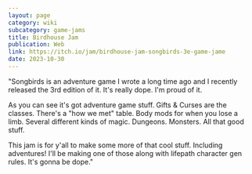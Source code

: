 ```yaml
---
layout: page
category: wiki
subcategory: game-jams
title: Birdhouse Jam
publication: Web
link: https://itch.io/jam/birdhouse-jam-songbirds-3e-game-jame
date: 2023-10-30
---
```


"Songbirds is an adventure game I wrote a long time ago and I recently released the 3rd edition of it. It's really dope. I'm proud of it.

As you can see it's got adventure game stuff. Gifts & Curses are the classes. There's a "how we met" table. Body mods for when you lose a limb. Several different kinds of magic. Dungeons. Monsters. All that good stuff.

This jam is for y'all to make some more of that cool stuff. Including adventures! I'll be making one of those along with lifepath character gen rules. It's gonna be dope."
